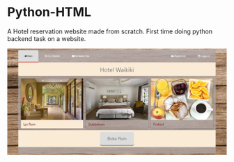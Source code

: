 # Python-HTML

A Hotel reservation website made from scratch. First time doing python backend task on a website. 

![](Pythonhtml/static/Images/Hotel_waikiki.jpg)
